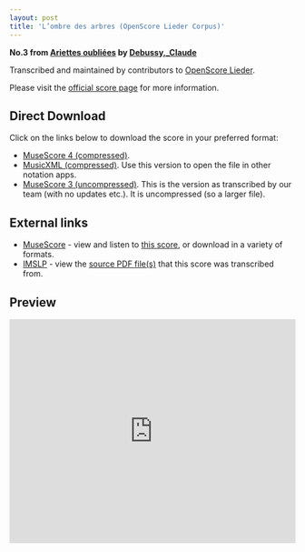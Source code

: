 ```yaml
---
layout: post
title: 'L’ombre des arbres (OpenScore Lieder Corpus)'
---
```


__No.3 from [Ariettes oubliées](https://fourscoreandmore.org/OpenScore/Debussy%2C_Claude/Ariettes_oubli%C3%A9es/) by [Debussy,_Claude](https://fourscoreandmore.org/OpenScore/Debussy%2C_Claude)__

Transcribed and maintained by contributors to [OpenScore Lieder].

Please visit the [official score page] for more information.

[official score page]: https://musescore.com/openscore-lieder-corpus/scores/5060924
[OpenScore Lieder]: https://musescore.com/openscore-lieder-corpus

## Direct Download

Click on the links below to download the score in your preferred format:
- [MuseScore 4 (compressed)](https://fourscoreandmore.org/OpenScore/Debussy%2C_Claude/Ariettes_oubli%C3%A9es/3_L%E2%80%99ombre_des_arbres.mscz).
- [MusicXML (compressed)](https://fourscoreandmore.org/OpenScore/Debussy%2C_Claude/Ariettes_oubli%C3%A9es/3_L%E2%80%99ombre_des_arbres.mxl). Use this version to open the file in other notation apps.
- [MuseScore 3 (uncompressed)](https://raw.githubusercontent.com/OpenScore/Lieder/refs/heads/main/scores/Debussy%2C_Claude/Ariettes_oubli%C3%A9es/3_L%E2%80%99ombre_des_arbres/lc5060924.mscx). This is the version as transcribed by our team (with no updates etc.). It is uncompressed (so a larger file).

## External links

- [MuseScore] - view and listen to [this score][MuseScore], or download in a variety of formats.
- [IMSLP] - view the [source PDF file(s)][IMSLP] that this score was transcribed from.

[MuseScore]: https://musescore.com/score/5060924
[IMSLP]: https://imslp.org/wiki/Special:ReverseLookup/14819

## Preview

<iframe width="100%" height="394" src="https://musescore.com/openscore-lieder-corpus/scores/5060924/embed" frameborder="0" allowfullscreen allow="autoplay; fullscreen"></iframe>
